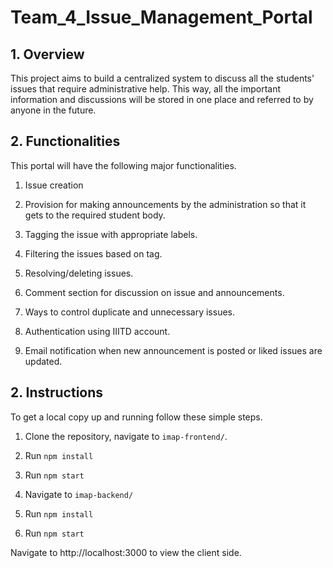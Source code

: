 # Team_4_Issue_Management_Portal

## 1. Overview

This project aims to build a centralized system to discuss all the students' issues that require administrative help. This way, all the important information and discussions will be stored in one place and referred to by anyone in the future.


## 2. Functionalities

This portal will have the following major functionalities.

1.  Issue creation
    
2.  Provision for making announcements by the administration so that it gets to the required student body.

3.  Tagging the issue with appropriate labels.

4.  Filtering the issues based on tag.

5.  Resolving/deleting issues.

6.  Comment section for discussion on issue and announcements.
    
7.  Ways to control duplicate and unnecessary issues.

9.  Authentication using IIITD account.

10.  Email notification when new announcement is posted or liked issues are updated.

## 2. Instructions

To get a local copy up and running follow these simple steps.

1. Clone the repository, navigate to `imap-frontend/`.

2. Run `npm install`

3. Run `npm start`

4. Navigate to `imap-backend/`

5. Run `npm install`

6. Run `npm start`

Navigate to http://localhost:3000 to view the client side.
 
